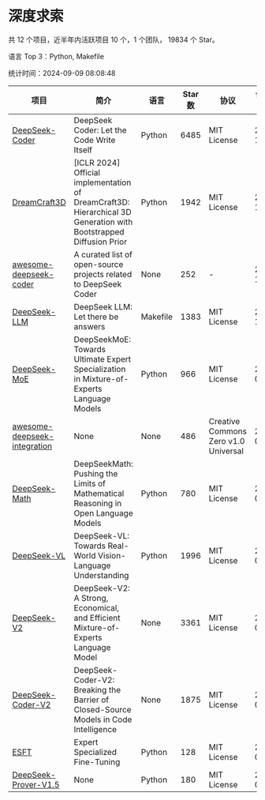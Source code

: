 # 深度求索

共 12 个项目，近半年内活跃项目 10 个，1 个团队， 19834 个 Star。

语言 Top 3：Python, Makefile

统计时间：2024-09-09 08:08:48

| 项目 | 简介 | 语言 | Star 数 | 协议 | 创建时间 | 最后更新时间 | 最后提交时间 |
| --- | --- | --- | --- | --- | --- | --- | --- |
| [DeepSeek-Coder](https://github.com/deepseek-ai/DeepSeek-Coder) | DeepSeek Coder: Let the Code Write Itself | Python | 6485 | MIT License | 2023-10-20 | 2024-09-09 | 2024-05-21 |
| [DreamCraft3D](https://github.com/deepseek-ai/DreamCraft3D) | [ICLR 2024] Official implementation of DreamCraft3D: Hierarchical 3D Generation with Bootstrapped Diffusion Prior | Python | 1942 | MIT License | 2023-10-23 | 2024-09-08 | 2024-08-21 |
| [awesome-deepseek-coder](https://github.com/deepseek-ai/awesome-deepseek-coder) | A curated list of open-source projects related to DeepSeek Coder | None | 252 | - | 2023-11-06 | 2024-09-09 | 2024-04-03 |
| [DeepSeek-LLM](https://github.com/deepseek-ai/DeepSeek-LLM) | DeepSeek LLM: Let there be answers | Makefile | 1383 | MIT License | 2023-11-29 | 2024-09-08 | 2024-02-04 |
| [DeepSeek-MoE](https://github.com/deepseek-ai/DeepSeek-MoE) | DeepSeekMoE: Towards Ultimate Expert Specialization in Mixture-of-Experts Language Models | Python | 966 | MIT License | 2024-01-02 | 2024-09-09 | 2024-01-16 |
| [awesome-deepseek-integration](https://github.com/deepseek-ai/awesome-deepseek-integration) | None | None | 486 | Creative Commons Zero v1.0 Universal | 2024-01-11 | 2024-09-09 | 2024-09-09 |
| [DeepSeek-Math](https://github.com/deepseek-ai/DeepSeek-Math) | DeepSeekMath: Pushing the Limits of Mathematical Reasoning in Open Language Models | Python | 780 | MIT License | 2024-02-05 | 2024-09-07 | 2024-04-15 |
| [DeepSeek-VL](https://github.com/deepseek-ai/DeepSeek-VL) | DeepSeek-VL: Towards Real-World Vision-Language Understanding | Python | 1996 | MIT License | 2024-03-07 | 2024-09-09 | 2024-04-24 |
| [DeepSeek-V2](https://github.com/deepseek-ai/DeepSeek-V2) | DeepSeek-V2: A Strong, Economical, and Efficient Mixture-of-Experts Language Model | None | 3361 | MIT License | 2024-04-22 | 2024-09-09 | 2024-08-10 |
| [DeepSeek-Coder-V2](https://github.com/deepseek-ai/DeepSeek-Coder-V2) | DeepSeek-Coder-V2: Breaking the Barrier of Closed-Source Models in Code Intelligence | None | 1875 | MIT License | 2024-06-14 | 2024-09-09 | 2024-07-03 |
| [ESFT](https://github.com/deepseek-ai/ESFT) | Expert Specialized Fine-Tuning | Python | 128 | MIT License | 2024-07-04 | 2024-09-08 | 2024-08-12 |
| [DeepSeek-Prover-V1.5](https://github.com/deepseek-ai/DeepSeek-Prover-V1.5) | None | Python | 180 | MIT License | 2024-08-15 | 2024-09-06 | 2024-08-16 |
